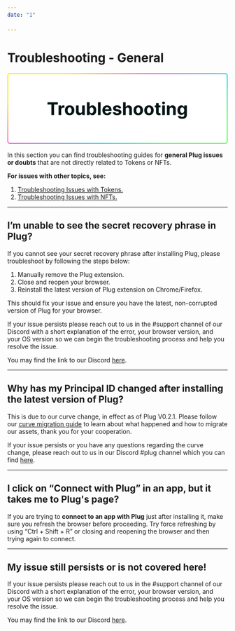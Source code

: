 ```yaml
---
date: "1"

---
```

# Troubleshooting - General

![](imgs/troubleshoot.png)

In this section you can find troubleshooting guides for **general Plug issues or doubts** that are not directly related to Tokens or NFTs.

**For issues with other topics, see:**

1. [Troubleshooting Issues with Tokens.](https://docs.plugwallet.ooo/resources/troubleshooting-tokens/)
2. [Troubleshooting Issues with NFTs.](https://docs.plugwallet.ooo/resources/troubleshooting-nfts/)

---

## I’m unable to see the secret recovery phrase in Plug?

If you cannot see your secret recovery phrase after installing Plug, please troubleshoot by following the steps below:

1. Manually remove the Plug extension.
2. Close and reopen your browser.
3. Reinstall the latest version of Plug extension on Chrome/Firefox.  

This should fix your issue and ensure you have the latest, non-corrupted version of Plug for your browser. 

If your issue persists please reach out to us in the #support channel of our Discord with a short explanation of the error, your browser version, and your OS version so we can begin the troubleshooting process and help you resolve the issue. 

You may find the link to our Discord [here](https://discord.gg/fleekhq). 

---

## Why has my Principal ID changed after installing the latest version of Plug?

This is due to our curve change, in effect as of Plug V0.2.1. Please follow our [curve migration guide](https://docs.plugwallet.ooo/resources/migrating-curve/) to learn about what happened and how to migrate our assets, thank you for your cooperation. 

If your issue persists or you have any questions regarding the curve change, please reach out to us in our Discord #plug channel which you can find [here](https://discord.gg/fleekhq).  

---
## I click on “Connect with Plug” in an app, but it takes me to Plug's page? 

If you are trying to **connect to an app with Plug** just after installing it,  make sure you refresh the browser before proceeding. Try force refreshing by using “Ctrl + Shift + R” or closing and reopening the browser and then trying again to connect.

---

## My issue still persists or is not covered here!

If your issue persists please reach out to us in the #support channel of our Discord with a short explanation of the error, your browser version, and your OS version so we can begin the troubleshooting process and help you resolve the issue. 

You may find the link to our Discord [here](https://discord.gg/fleekhq).